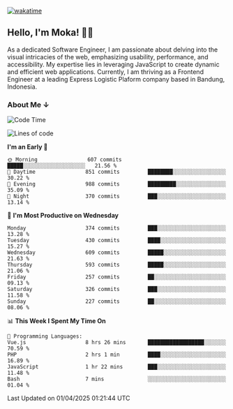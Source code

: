 [![wakatime](https://wakatime.com/badge/user/af9abd23-dba3-4dbe-973c-b045a9417a55.svg?style=social)](https://wakatime.com/@af9abd23-dba3-4dbe-973c-b045a9417a55)
## Hello, I'm Moka! 👋🏼


As a dedicated Software Engineer, I am passionate about delving into the visual intricacies of the web, emphasizing usability, performance, and accessibility. My expertise lies in leveraging JavaScript to create dynamic and efficient web applications. Currently, I am thriving as a Frontend Engineer at a leading Express Logistic Plaform company based in Bandung, Indonesia.

### About Me ↓

<!--START_SECTION:waka-->
![Code Time](http://img.shields.io/badge/Code%20Time-11%2C844%20hrs%2022%20mins-blue)

![Lines of code](https://img.shields.io/badge/From%20Hello%20World%20I%27ve%20Written-4.2%20million%20lines%20of%20code-blue)

**I'm an Early 🐤** 

```text
🌞 Morning                607 commits         █████░░░░░░░░░░░░░░░░░░░░   21.56 % 
🌆 Daytime                851 commits         ████████░░░░░░░░░░░░░░░░░   30.22 % 
🌃 Evening                988 commits         █████████░░░░░░░░░░░░░░░░   35.09 % 
🌙 Night                  370 commits         ███░░░░░░░░░░░░░░░░░░░░░░   13.14 % 
```
📅 **I'm Most Productive on Wednesday** 

```text
Monday                   374 commits         ███░░░░░░░░░░░░░░░░░░░░░░   13.28 % 
Tuesday                  430 commits         ████░░░░░░░░░░░░░░░░░░░░░   15.27 % 
Wednesday                609 commits         █████░░░░░░░░░░░░░░░░░░░░   21.63 % 
Thursday                 593 commits         █████░░░░░░░░░░░░░░░░░░░░   21.06 % 
Friday                   257 commits         ██░░░░░░░░░░░░░░░░░░░░░░░   09.13 % 
Saturday                 326 commits         ███░░░░░░░░░░░░░░░░░░░░░░   11.58 % 
Sunday                   227 commits         ██░░░░░░░░░░░░░░░░░░░░░░░   08.06 % 
```


📊 **This Week I Spent My Time On** 

```text
💬 Programming Languages: 
Vue.js                   8 hrs 26 mins       ██████████████████░░░░░░░   70.59 % 
PHP                      2 hrs 1 min         ████░░░░░░░░░░░░░░░░░░░░░   16.89 % 
JavaScript               1 hr 22 mins        ███░░░░░░░░░░░░░░░░░░░░░░   11.48 % 
Bash                     7 mins              ░░░░░░░░░░░░░░░░░░░░░░░░░   01.04 % 
```


 Last Updated on 01/04/2025 01:21:44 UTC
<!--END_SECTION:waka-->
